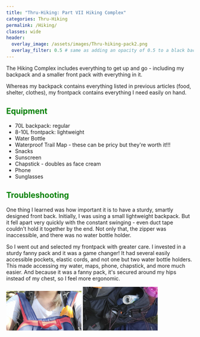 ```yaml
---
title: "Thru-Hiking: Part VII Hiking Complex"
categories: Thru-Hiking
permalink: /Hiking/
classes: wide
header:
  overlay_image: /assets/images/Thru-hiking-pack2.png
  overlay_filter: 0.5 # same as adding an opacity of 0.5 to a black background
---
```


The Hiking Complex includes everything to get up and go - including my backpack and a smaller front pack with everything in it.  

Whereas my backpack contains everything listed in previous articles (food, shelter, clothes), my frontpack contains everything I need easily on hand. 

<h2 style="color: green;">Equipment</h2>

<ul>
    <li>70L backpack: regular</li>
    <li>8-10L frontpack: lightweight</li>
    <li>Water Bottle</li>
    <li>Waterproof Trail Map - these can be pricy but they're worth it!!!</li>
    <li>Snacks</li>
    <li>Sunscreen</li>
    <li>Chapstick - doubles as face cream</li>
    <li>Phone</li>
    <li>Sunglasses</li>
</ul>

<h2 style="color: green;">Troubleshooting</h2>

One thing I learned was how important it is to have a sturdy, smartly designed front back. Initially, I was using a small lightweight backpack. But it fell apart very quickly with the constant swinging - even duct tape couldn't hold it together by the end. Not only that, the zipper was inaccessible, and there was no water bottle holder. 

So I went out and selected my frontpack with greater care. I invested in a sturdy fanny pack and it was a game changer! It had several easily accessible pockets, elastic cords, and not one but two water bottle holders. This made accessing my water, maps, phone, chapstick, and more much easier. And because it was a fanny pack, it's secured around my hips instead of my chest, so I feel more ergonomic. 

<img src="/assets/images/Thru-hiking-clothing2.png" style="width: 40%; height: auto;" alt="Torn frontpack">
<img src="/assets/images/Thru-hiking-clothing3.png" style="width: 40%; height: auto;" alt="New frontpack">